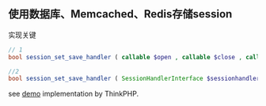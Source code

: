 使用数据库、Memcached、Redis存储session
---

实现关键
```php
// 1
bool session_set_save_handler ( callable $open , callable $close , callable $read , callable $write , callable $destroy , callable $gc [, callable $create_sid ] )

//2
bool session_set_save_handler ( SessionHandlerInterface $sessionhandler [, bool $register_shutdown = true ] )

```

see [demo](Memcache.php) implementation by ThinkPHP.